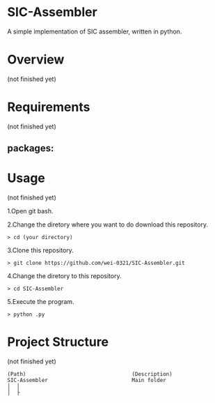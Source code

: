 # SIC-Assembler
A simple implementation of SIC assembler, written in python.


# Overview 
(not finished yet)

# Requirements 
(not finished yet)

packages:
- 

# Usage 
(not finished yet)

1.Open git bash. 

2.Change the diretory where you want to do download this repository.
```
> cd (your directory)
```
3.Clone this repository. 
```
> git clone https://github.com/wei-0321/SIC-Assembler.git
```
4.Change the diretory to this repository.
```
> cd SIC-Assembler
```
5.Execute the program.
```
> python .py
```


# Project Structure
(not finished yet)

```
(Path)                                	(Description)
SIC-Assembler                           Main folder     
│  │
│  ├ 

